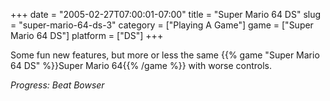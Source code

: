 +++
date = "2005-02-27T07:00:01-07:00"
title = "Super Mario 64 DS"
slug = "super-mario-64-ds-3"
category = ["Playing A Game"]
game = ["Super Mario 64 DS"]
platform = ["DS"]
+++

Some fun new features, but more or less the same {{% game "Super Mario 64 DS" %}}Super Mario 64{{% /game %}} with worse controls.

<i>Progress: Beat Bowser</i>